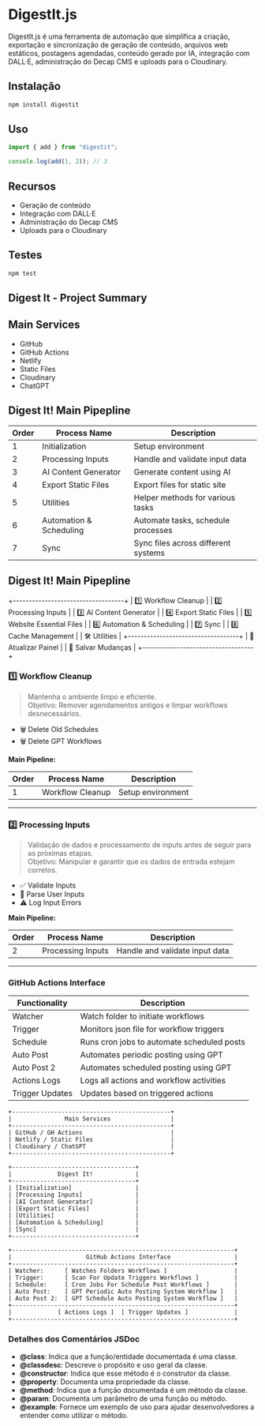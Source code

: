# DigestIt.js

DigestIt.js é uma ferramenta de automação que simplifica a criação, exportação e sincronização de geração de conteúdo, arquivos web estáticos, postagens agendadas, conteúdo gerado por IA, integração com DALL·E, administração do Decap CMS e uploads para o Cloudinary.

## Instalação

```sh
npm install digestit
```

## Uso

```javascript
import { add } from "digestit";

console.log(add(1, 2)); // 3
```

## Recursos

- Geração de conteúdo
- Integração com DALL·E
- Administração do Decap CMS
- Uploads para o Cloudinary

## Testes

```sh
npm test
```

## Digest It - Project Summary

## Main Services

- GitHub
- GitHub Actions
- Netlify
- Static Files
- Cloudinary
- ChatGPT

## Digest It! Main Pipepline

| Order | Process Name            | Description                         |
| ----- | ----------------------- | ----------------------------------- |
| 1     | Initialization          | Setup environment                   |
| 2     | Processing Inputs       | Handle and validate input data      |
| 3     | AI Content Generator    | Generate content using AI           |
| 4     | Export Static Files     | Export files for static site        |
| 5     | Utilities               | Helper methods for various tasks    |
| 6     | Automation & Scheduling | Automate tasks, schedule processes  |
| 7     | Sync                    | Sync files across different systems |

## Digest It! Main Pipepline

+-----------------------------------+
| 1️⃣ Workflow Cleanup |
| 2️⃣ Processing Inputs |
| 3️⃣ AI Content Generator |
| 4️⃣ Export Static Files |
| 5️⃣ Website Essential Files |
| 6️⃣ Automation & Scheduling |
| 7️⃣ Sync |
| 8️⃣ Cache Management |
| 🛠️ Utilities |
+-----------------------------------+
| 🔄 Atualizar Painel |
| 💾 Salvar Mudanças |
+-----------------------------------+

### 1️⃣ Workflow Cleanup

> Mantenha o ambiente limpo e eficiente.  
> Objetivo: Remover agendamentos antigos e limpar workflows desnecessários.

- 🗑️ Delete Old Schedules
- 🗑️ Delete GPT Workflows

**Main Pipeline:**

| Order | Process Name     | Description       |
| ----- | ---------------- | ----------------- |
| 1     | Workflow Cleanup | Setup environment |

---

### 2️⃣ Processing Inputs

> Validação de dados e processamento de inputs antes de seguir para as próximas etapas.  
> Objetivo: Manipular e garantir que os dados de entrada estejam corretos.

- ✅ Validate Inputs
- 📝 Parse User Inputs
- ⚠️ Log Input Errors

**Main Pipeline:**

| Order | Process Name      | Description                    |
| ----- | ----------------- | ------------------------------ |
| 2     | Processing Inputs | Handle and validate input data |

---

### GitHub Actions Interface

| Functionality   | Description                                |
| --------------- | ------------------------------------------ |
| Watcher         | Watch folder to initiate workflows         |
| Trigger         | Monitors json file for workflow triggers   |
| Schedule        | Runs cron jobs to automate scheduled posts |
| Auto Post       | Automates periodic posting using GPT       |
| Auto Post 2     | Automates scheduled posting using GPT      |
| Actions Logs    | Logs all actions and workflow activities   |
| Trigger Updates | Updates based on triggered actions         |

```
+---------------------------------------------+
|               Main Services                 |
+---------------------------------------------+
| GitHub / GH Actions                         |
| Netlify / Static Files                      |
| Cloudinary / ChatGPT                        |
+---------------------------------------------+

+-----------------------------------+
|             Digest It!            |
+-----------------------------------+
| [Initialization]                  |
| [Processing Inputs]               |
| [AI Content Generator]            |
| [Export Static Files]             |
| [Utilities]                       |
| [Automation & Scheduling]         |
| [Sync]                            |
+-----------------------------------+

+---------------------------------------------------------------+
|                     GitHub Actions Interface                  |
+---------------------------------------------------------------+
| Watcher:      [ Watches Folders Workflows ]                   |
| Trigger:      [ Scan For Update Triggers Workflows ]          |
| Schedule:     [ Cron Jobs For Schedule Post Workflows ]       |
| Auto Post:    [ GPT Periodic Auto Posting System Workflow ]   |
| Auto Post 2:  [ GPT Schedule Auto Posting System Workflow ]   |
+---------------------------------------------------------------+
|             [ Actions Logs ]  [ Trigger Updates ]             |
+---------------------------------------------------------------+
```

### Detalhes dos Comentários JSDoc

- **@class**: Indica que a função/entidade documentada é uma classe.
- **@classdesc**: Descreve o propósito e uso geral da classe.
- **@constructor**: Indica que esse método é o construtor da classe.
- **@property**: Documenta uma propriedade da classe.
- **@method**: Indica que a função documentada é um método da classe.
- **@param**: Documenta um parâmetro de uma função ou método.
- **@example**: Fornece um exemplo de uso para ajudar desenvolvedores a entender como utilizar o método.
